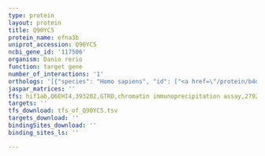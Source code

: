 ```yaml
---
type: protein
layout: protein
title: Q90YC5
protein_name: efna3b
uniprot_accession: Q90YC5
ncbi_gene_id: '117506'
organism: Danio rerio
function: target gene
number_of_interactions: '1'
orthologs: '[{"species": "Homo sapiens", "id": ["<a href=\"/protein/b4dxg7\">B4DXG7</a>", "<a href=\"/protein/p52797\">P52797</a>"]}, {"species": "Mus musculus", "id": ["<a href=\"/protein/o08545\">O08545</a>"]}, {"species": "Rattus norvegicus", "id": ["<a href=\"/protein/a0a0g2jv56\">A0A0G2JV56</a>"]}]'
jaspar_matrices: ''
tfs: hif1ab,Q6EHI4,393202,GTRD,chromatin immunoprecipitation assay,27924024%5Buid%5D,No
targets: ''
tfs_download: tfs_of_Q90YC5.tsv
targets_download: ''
bindingSites_download: ''
binding_sites_ls: ''

---
```

